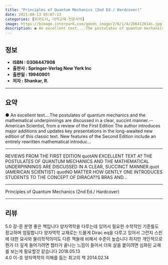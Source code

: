 ```yaml
---
title: "Principles of Quantum Mechanics (2nd Ed./ Hardcover)"
date: 2021-06-13 05:07:13
categories: [외국도서, 대학교재-전문서적]
image: https://bimage.interpark.com/goods_image/2/6/1/4/206412614s.jpg
description: ● An excellent text....The postulates of quantum mechanics and the mathematical underpinnings are discussed in a clear, succint manner.--American Scientist, fr
---
```


## **정보**

- **ISBN : 0306447908**
- **출판사 : Springer-Verlag New York Inc**
- **출판일 : 19940901**
- **저자 : Shankar, R.**

------



## **요약**

●  An excellent text....The postulates of quantum mechanics and the mathematical underpinnings are discussed in a clear, succint manner.--American Scientist, from a review of the First Edition The author introduces major additions and updates key presentations in the long-awaited new edition of this classic text. New features of the Second Edition include an entirely rewritten mathematical introduc...

------

REVIEWS FROM THE FIRST EDITION quotAN EXCELLENT TEXT A? THE POSTULATES OF QUANTUM MECHANICS AND THE MATHEMATICAL UNDERPINNINGS ARE DISCUSSED IN A CLEAR, SUCCINCT MANNER.quot (AMERICAN SCIENTIST) quotNO MATTER HOW GENTLY ONE INTRODUCES STUDENTS TO THE CONCEPT OF DIRACA??S BRAS AND... 

------


Principles of Quantum Mechanics (2nd Ed./ Hardcover) 

------


## **리뷰** 

5.0 장-훈 분명 좋은 책입니다 양자역학을 다루는데 있어서 필요한 수학적인 기준틀도 정교하며 엄밀합니다 양자역학 교재로는 드물게 Dirac eq을 다루고 있어서 그런지 스핀에 대한 묘사와 물리학적의미도 다른 책들에 비해서 수준이 높습니다 하지만 개인적으로 뭔가 더 깊게 들어가려면 챕터가 끝나는 느낌이 들어서 더욱 살을 붙이려면 심화된 교재를 보는게 필요할것 같습니다 2018.05.13 <br/>4.0 이-호 양자역학의 이해를 돕는 최고의 책 2014.02.14 <br/>